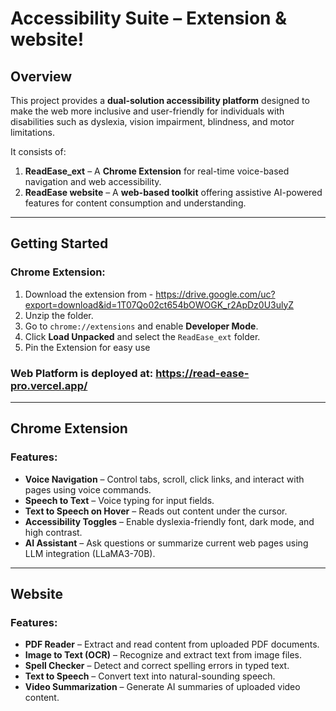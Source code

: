 # Accessibility Suite – Extension & website!

## Overview

This project provides a **dual-solution accessibility platform** designed to make the web more inclusive and user-friendly for individuals with disabilities such as dyslexia, vision impairment, blindness, and motor limitations.

It consists of:

1. **ReadEase_ext** – A **Chrome Extension** for real-time voice-based navigation and web accessibility.
2. **ReadEase website** – A **web-based toolkit** offering assistive AI-powered features for content consumption and understanding.

---
## Getting Started

### Chrome Extension:
1. Download the extension from - https://drive.google.com/uc?export=download&id=1T07Qo02ct654bOWOGK_r2ApDz0U3ulyZ
2. Unzip the folder.
3. Go to `chrome://extensions` and enable **Developer Mode**.
4. Click **Load Unpacked** and select the `ReadEase_ext` folder.
5. Pin the Extension for easy use

### Web Platform is deployed at: https://read-ease-pro.vercel.app/
---

## Chrome Extension

### Features:
-  **Voice Navigation** – Control tabs, scroll, click links, and interact with pages using voice commands.
- **Speech to Text** – Voice typing for input fields.
- **Text to Speech on Hover** – Reads out content under the cursor.
- **Accessibility Toggles** – Enable dyslexia-friendly font, dark mode, and high contrast.
- **AI Assistant** – Ask questions or summarize current web pages using LLM integration (LLaMA3-70B).

---

## Website

### Features:
-  **PDF Reader** – Extract and read content from uploaded PDF documents.
-  **Image to Text (OCR)** – Recognize and extract text from image files.
-  **Spell Checker** – Detect and correct spelling errors in typed text.
-  **Text to Speech** – Convert text into natural-sounding speech.
-  **Video Summarization** – Generate AI summaries of uploaded video content.

